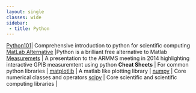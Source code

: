 ```yaml
---
layout: single
classes: wide
sidebar:
 - title: Python
---
```

[Python101](/assets/pdf/downloads/Python-as-the-next-matlab-v2.pdf)| Comprehensive introduction to python for scientific computing
[MatLab Alternative](/assets/pdf/downloads/downloads/Scientific-Computing-with-Python.pdf) |Python is a brilliant free alternative to Matlab
[Measuremets](/assets/pdf/MeasurementAutomationusingPython.pdf) | A presentation to the ARMMS meeting in 2014 highlighting interactive GPIB measuremtent using python 
__Cheat Sheets__ | For common python libraries |
[matplotlib](/assets/pdf/downloads/matplotlib_PythonCheatSheet.pdf) | A matlab like plotting library |
[numpy](/assets/pdf/downloads/numpy_PythonCheatSheet.pdf) | Core numerical classes and operators 
[scipy](/assets/pdf/downloads/scipy_PythonCheatSheet.pdf) | Core scientific and scientific computing libraries |